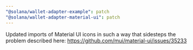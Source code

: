 ```yaml
---
"@solana/wallet-adapter-example": patch
"@solana/wallet-adapter-material-ui": patch
---
```


Updated imports of Material UI icons in such a way that sidesteps the problem described here: https://github.com/mui/material-ui/issues/35233

